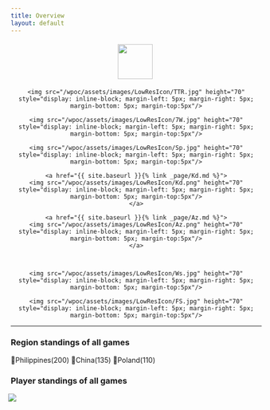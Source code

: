 ```yaml
---
title: Overview
layout: default
---
```


<div align="center">
	<a href="{{ site.baseurl }}{% link _page/Ccs.md %}">
		<img src="/wpoc/assets/images/LowResIcon/Ccs.png" height="70" style="display: inline-block; margin-left: 0px; margin-right: 5px; margin-bottom: 5px; margin-top:5px"/>
	</a>
	
	<img src="/wpoc/assets/images/LowResIcon/TTR.jpg" height="70" style="display: inline-block; margin-left: 5px; margin-right: 5px; margin-bottom: 5px; margin-top:5px"/>

	<img src="/wpoc/assets/images/LowResIcon/7W.jpg" height="70" style="display: inline-block; margin-left: 5px; margin-right: 5px; margin-bottom: 5px; margin-top:5px"/>

	<img src="/wpoc/assets/images/LowResIcon/Sp.jpg" height="70" style="display: inline-block; margin-left: 5px; margin-right: 5px; margin-bottom: 5px; margin-top:5px"/>

	<a href="{{ site.baseurl }}{% link _page/Kd.md %}">
	<img src="/wpoc/assets/images/LowResIcon/Kd.png" height="70" style="display: inline-block; margin-left: 5px; margin-right: 5px; margin-bottom: 5px; margin-top:5px"/>
	</a>

	<a href="{{ site.baseurl }}{% link _page/Az.md %}">
	<img src="/wpoc/assets/images/LowResIcon/Az.png" height="70" style="display: inline-block; margin-left: 5px; margin-right: 5px; margin-bottom: 5px; margin-top:5px"/>
	</a>



	<img src="/wpoc/assets/images/LowResIcon/Ws.jpg" height="70" style="display: inline-block; margin-left: 5px; margin-right: 5px; margin-bottom: 5px; margin-top:5px"/>
	
	<img src="/wpoc/assets/images/LowResIcon/FS.jpg" height="70" style="display: inline-block; margin-left: 5px; margin-right: 5px; margin-bottom: 5px; margin-top:5px"/>
</div>



---




### Region standings of all games 
🥇Philippines(200) 🥈China(135) 🥉Poland(110)


### Player standings of all games


<div align="left">
 <img src="/wpoc/assets/images/AllGamesRanking.png" style="display: block; margin-left: -5px; margin-bottom: 5px"/>
</div>


<!---
{% for post in site.tags.7W %}
{{ post.excerpt }}
{% endfor %}
<br>
-->





